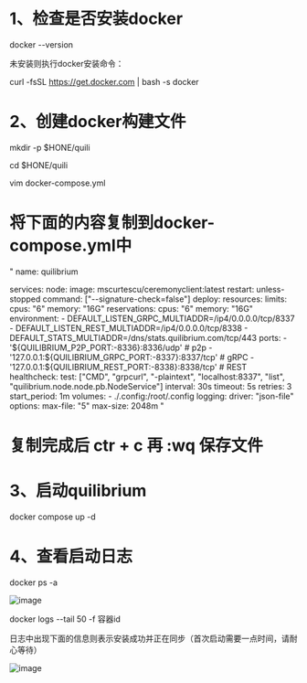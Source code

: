 # 1、检查是否安装docker

docker --version

未安装则执行docker安装命令：

curl -fsSL https://get.docker.com | bash -s docker

# 2、创建docker构建文件

mkdir -p $HONE/quili

cd $HONE/quili

vim docker-compose.yml

# 将下面的内容复制到docker-compose.yml中

"
name: quilibrium

services:
  node:
    image: mscurtescu/ceremonyclient:latest
    restart: unless-stopped
    command: ["--signature-check=false"]
    deploy:
      resources:
        limits:
          cpus: "6"
          memory: "16G"
        reservations:
          cpus: "6"
          memory: "16G"
    environment:
      - DEFAULT_LISTEN_GRPC_MULTIADDR=/ip4/0.0.0.0/tcp/8337
      - DEFAULT_LISTEN_REST_MULTIADDR=/ip4/0.0.0.0/tcp/8338
      - DEFAULT_STATS_MULTIADDR=/dns/stats.quilibrium.com/tcp/443
    ports:
      - '${QUILIBRIUM_P2P_PORT:-8336}:8336/udp' # p2p
      - '127.0.0.1:${QUILIBRIUM_GRPC_PORT:-8337}:8337/tcp' # gRPC
      - '127.0.0.1:${QUILIBRIUM_REST_PORT:-8338}:8338/tcp' # REST
    healthcheck:
      test: ["CMD", "grpcurl", "-plaintext", "localhost:8337", "list", "quilibrium.node.node.pb.NodeService"]
      interval: 30s
      timeout: 5s
      retries: 3
      start_period: 1m
    volumes:
      - ./.config:/root/.config
    logging:
      driver: "json-file"
      options:
        max-file: "5"
        max-size: 2048m
"

# 复制完成后 ctr + c 再 :wq  保存文件

# 3、启动quilibrium

docker compose up -d

# 4、查看启动日志

docker ps -a

![image](https://github.com/user-attachments/assets/e7a12ce0-585e-4a29-a220-525303295e83)

docker logs --tail 50 -f 容器id

日志中出现下面的信息则表示安装成功并正在同步（首次启动需要一点时间，请耐心等待）

![image](https://github.com/user-attachments/assets/a6a01e5d-0d6f-408e-aabc-b7a928810d8b)

